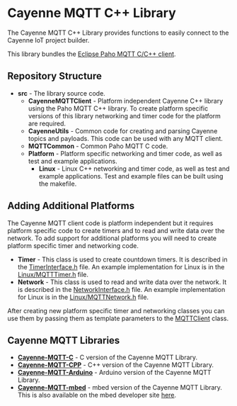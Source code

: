 # Cayenne MQTT C++ Library
The Cayenne MQTT C++ Library provides functions to easily connect to the Cayenne IoT project builder.

This library bundles the [Eclipse Paho MQTT C/C++ client](https://github.com/eclipse/paho.mqtt.embedded-c).

## Repository Structure
- **src** - The library source code.
  - **CayenneMQTTClient** - Platform independent Cayenne C++ library using the Paho MQTT C++ library. To create platform specific versions of this library networking and timer code for the platform are required.
  - **CayenneUtils** - Common code for creating and parsing Cayenne topics and payloads. This code can be used with any MQTT client.
  - **MQTTCommon** - Common Paho MQTT C code.
  - **Platform** - Platform specific networking and timer code, as well as test and example applications.
    - **Linux** - Linux C++ networking and timer code, as well as test and example applications. Test and example files can be built using the makefile.

## Adding Additional Platforms
The Cayenne MQTT client code is platform independent but it requires platform specific code to create timers and to read and write data over the network. To add support for additional platforms you will need to create platform specific timer and networking code.
  - **Timer** - This class is used to create countdown timers. It is described in the [TimerInterface.h](https://github.com/myDevicesIoT/Cayenne-MQTT-CPP/blob/master/src/CayenneMQTTClient/TimerInterface.h) file. An example implementation for Linux is in the [Linux/MQTTTimer.h](https://github.com/myDevicesIoT/Cayenne-MQTT-CPP/blob/master/src/Platform/Linux/MQTTTimer.h) file.
  - **Network** - This class is used to read and write data over the network. It is described in the [NetworkInterface.h](https://github.com/myDevicesIoT/Cayenne-MQTT-CPP/blob/master/src/CayenneMQTTClient/NetworkInterface.h) file. An example implementation for Linux is in the [Linux/MQTTNetwork.h](https://github.com/myDevicesIoT/Cayenne-MQTT-CPP/blob/master/src/Platform/Linux/MQTTNetwork.h) file.
  
After creating new platform specific timer and networking classes you can use them by passing them as template parameters to the [MQTTClient](https://github.com/myDevicesIoT/Cayenne-MQTT-CPP/blob/master/src/CayenneMQTTClient/CayenneMQTTClient.h) class.

## Cayenne MQTT Libraries
- **[Cayenne-MQTT-C](https://github.com/myDevicesIoT/Cayenne-MQTT-C)** - C version of the Cayenne MQTT Library.
- **[Cayenne-MQTT-CPP](https://github.com/myDevicesIoT/Cayenne-MQTT-CPP)** - C++ version of the Cayenne MQTT Library.
- **[Cayenne-MQTT-Arduino](https://github.com/myDevicesIoT/Cayenne-MQTT-Arduino)** - Arduino version of the Cayenne MQTT Library.
- **[Cayenne-MQTT-mbed](https://github.com/myDevicesIoT/Cayenne-MQTT-mbed)** - mbed version of the Cayenne MQTT Library. This is also available on the mbed developer site [here](https://developer.mbed.org/teams/myDevicesIoT/code/Cayenne-MQTT-mbed/).
